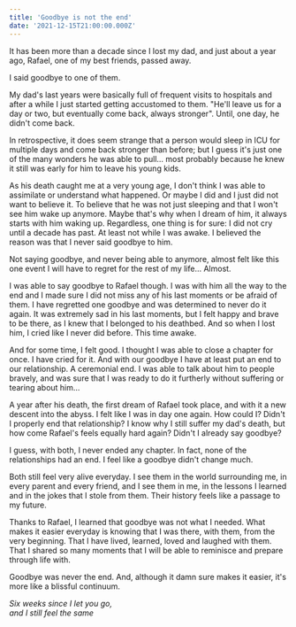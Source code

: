 ```yaml
---
title: 'Goodbye is not the end'
date: '2021-12-15T21:00:00.000Z'
---
```


It has been more than a decade since I lost my dad, and just about a year ago, Rafael, one of my best friends, passed away. 

I said goodbye to one of them.

My dad's last years were basically full of frequent visits to hospitals and after a while I just started getting accustomed to them. "He'll leave us for a day or two, but eventually come back, always stronger". Until, one day, he didn't come back. 

In retrospective, it does seem strange that a person would sleep in ICU for multiple days and come back stronger than before; but I guess it's just one of the many wonders he was able to pull... most probably because he knew it still was early for him to leave his young kids. 

As his death caught me at a very young age, I don't think I was able to assimilate or understand what happened. Or maybe I did and I just did not want to believe it. To believe that he was not just sleeping and that I won't see him wake up anymore. Maybe that's why when I dream of him, it always starts with him waking up. Regardless, one thing is for sure: I did not cry until a decade has past. At least not while I was awake. I believed the reason was that I never said goodbye to him.

Not saying goodbye, and never being able to anymore, almost felt like this one event I will have to regret for the rest of my life... Almost. 

I was able to say goodbye to Rafael though. I was with him all the way to the end and I made sure I did not miss any of his last moments or be afraid of them. I have regretted one goodbye and was determined to never do it again. It was extremely sad in his last moments, but I felt happy and brave to be there, as I knew that I belonged to his deathbed. And so when I lost him, I cried like I never did before. This time awake.

And for some time, I felt good. I thought I was able to close a chapter for once. I have cried for it. And with our goodbye I have at least put an end to our relationship. A ceremonial end. I was able to talk about him to people bravely, and was sure that I was ready to do it furtherly without suffering or tearing about him...

A year after his death, the first dream of Rafael took place, and with it a new descent into the abyss. I felt like I was in day one again. How could I? Didn't I properly end that relationship? I know why I still suffer my dad's death, but how come Rafael's feels equally hard again? Didn't I already say goodbye?

I guess, with both, I never ended any chapter. In fact, none of the relationships had an end. I feel like a goodbye didn't change much. 

Both still feel very alive everyday. I see them in the world surrounding me, in every parent and every friend, and I see them in me, in the lessons I learned and in the jokes that I stole from them. Their history feels like a passage to my future. 

Thanks to Rafael, I learned that goodbye was not what I needed. What makes it easier everyday is knowing that I was there, with them, from the very beginning. That I have lived, learned, loved and laughed with them. That I shared so many moments that I will be able to reminisce and prepare through life with.

Goodbye was never the end. And, although it damn sure makes it easier, it's more like a blissful continuum.

_Six weeks since I let you go,_ </br>
_and I still feel the same_